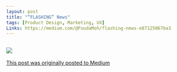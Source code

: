 ```yaml
---
layout: post
title: "“FLASHING” News"
tags: [Product Design, Marketing, UX]
Links: https://medium.com/@FoudaMoh/flashing-news-e87125067ba3
---
```

![](https://miro.medium.com/v2/resize:fit:1100/format:webp/1*E0G7snQZZzgURz4codFh1Q.jpeg)
--
[This post was originally posted to Medium](https://medium.com/@FoudaMoh/flashing-news-e87125067ba3)

